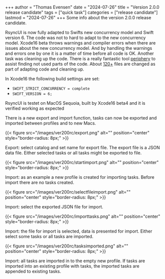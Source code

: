 +++
author = "Thomas Evensen"
date = "2024-07-26"
title =  "Version 2.0.0 release candidate"
tags = ["quick task"]
categories = ["release candidate"]
lastmod = "2024-07-26"
+++
Some info about the version 2.0.0 release candidate.

RsyncUI is now fully adapted to Swifts new concurrency model and Swift version 6. The code was not to hard to adapt to the new concurrency model. Xcode16 beta throws warnings and compiler errors when there are issues about the new concurrency model. And by handling the warnings and errors one by one it is a matter of time before all code is OK. Another task was cleaning up the code. There is a really fantastic tool [periphery](https://github.com/peripheryapp/periphery) to assist finding not used parts of the code. About [120+](https://github.com/rsyncOSX/RsyncUI/compare/v1.9.2...v2.0.0) files are changed as part of adapting code and cleaning up.

In Xcode16 the following build settings are set:

- `SWIFT_STRICT_CONCURRENCY = complete`
- `SWIFT_VERSION = 6;` 

RsyncUI is testet on MacOS Sequoia, built by Xcode16 beta4 and it is verified working as expected

There is a new export and import function, tasks can now be exported and imported between profiles and to new Macs.

{{< figure src="/images/ver200rc/export.png" alt="" position="center" style="border-radius: 8px;" >}}

Export: select catalog and set name for export file. The export file is a JSON data file. Either selected tasks or all tasks might be exported to file.

{{< figure src="/images/ver200rc/startimport.png" alt="" position="center" style="border-radius: 8px;" >}}

Import: as an example a new profile is created for importing tasks. Before import there are no tasks created.

{{< figure src="/images/ver200rc/selectfileimport.png" alt="" position="center" style="border-radius: 8px;" >}}

Import: select the exported JSON file for import.

{{< figure src="/images/ver200rc/importtasks.png" alt="" position="center" style="border-radius: 8px;" >}}

Import: the file for import is selected, data is presented for import. Either select some tasks or all tasks are imported.

{{< figure src="/images/ver200rc/tasksimported.png" alt="" position="center" style="border-radius: 8px;" >}}

Import: all tasks are imported in to the empty new profile. If tasks are imported into an existing profile with tasks, the imported tasks are appended to existing tasks.
